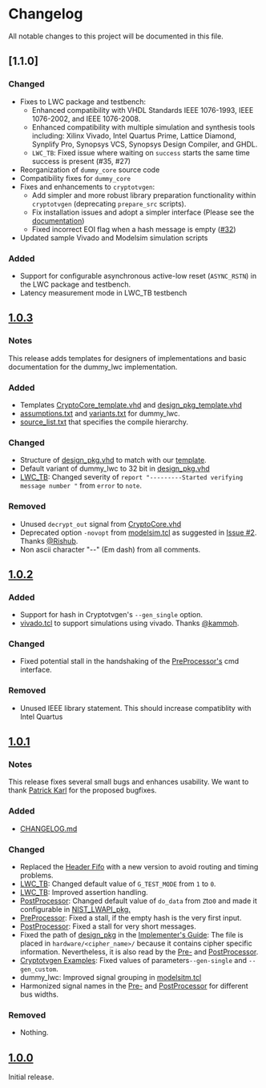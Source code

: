 # Changelog

All notable changes to this project will be documented in this file.

## [1.1.0]
### Changed
- Fixes to LWC package and testbench:
  - Enhanced compatibility with VHDL Standards IEEE 1076-1993, IEEE 1076-2002, and IEEE 1076-2008.
  - Enhanced compatibility with multiple simulation and synthesis tools including: Xilinx Vivado, Intel Quartus Prime, Lattice Diamond, Synplify Pro, Synopsys VCS, Synopsys Design Compiler, and GHDL.
  - `LWC_TB`: Fixed issue where waiting on `success` starts the same time success is present (#35, #27)
- Reorganization of `dummy_core` source code
- Compatibility fixes for `dummy_core`
- Fixes and enhancements to `cryptotvgen`:
  - Add simpler and more robust library preparation functionality within `cryptotvgen` (deprecating `prepare_src` scripts).
  - Fix installation issues and adopt a simpler interface (Please see the [documentation](software/cryptotvgen/README.md))
  - Fixed incorrect EOI flag when a hash message is empty ([#32](https://github.com/GMUCERG/LWC/pull/33))
- Updated sample Vivado and Modelsim simulation scripts
### Added
- Support for configurable asynchronous active-low reset (`ASYNC_RSTN`) in the LWC package and testbench.
- Latency measurement mode in LWC_TB testbench

## [1.0.3]
### Notes
This release adds templates for designers of implementations and basic documentation for the dummy_lwc implementation.

### Added
- Templates [CryptoCore_template.vhd](hardware/CryptoCore_template.vhd) and [design_pkg_template.vhd](hardware/design_pkg_template.vhd)
- [assumptions.txt](hardware/dummy_lwc/docs/assumptions.txt) and [variants.txt](hardware/dummy_lwc/docs/variants.txt) for dummy_lwc.
- [source_list.txt](hardware/dummy_lwc/src_rtl/source_list.txt) that specifies the compile hierarchy.

### Changed
- Structure of [design_pkg.vhd](hardware/dummy_lwc/src_rtl/design_pkg.vhd) to match with our [template](hardware/CryptoCore_template.vhd).
- Default variant of dummy_lwc to 32 bit in [design_pkg.vhd](hardware/dummy_lwc/src_rtl/design_pkg.vhd)
- [LWC_TB](hardware/LWCsrc/LWC_TB.vhd): Changed severity of `report "---------Started verifying message number "` from `error` to `note`.

### Removed
- Unused `decrypt_out` signal from [CryptoCore.vhd](hardware/dummy_lwc/src_rtl/CryptoCore.vhd)
- Deprecated option `-novopt` from [modelsim.tcl](dummy_lwc/scripts/modelsim.tcl) as suggested in [Issue #2](https://github.com/GMUCERG/LWC/issues/2). Thanks [@Rishub](https://github.com/shrub77).
- Non ascii character "--" (Em dash) from all comments.

## [1.0.2]
### Added
- Support for hash in Cryptotvgen's `--gen_single` option.
- [vivado.tcl](hardware/dummy_lwc/scripts/vivado.tcl) to support simulations using vivado. Thanks [@kammoh](https://github.com/kammoh).

### Changed
- Fixed potential stall in the handshaking of the [PreProcessor's](hardware/LWCsrc/PreProcessor.vhd) cmd interface.

### Removed
- Unused IEEE library statement. This should increase compatiblity with Intel Quartus

## [1.0.1]
### Notes
This release fixes several small bugs and enhances usability.
We want to thank [Patrick Karl]() for the proposed bugfixes.
### Added

- [CHANGELOG.md](CHANGELOG.md)
### Changed

- Replaced the [Header Fifo](hardware/LWCsrc/fwft_fifo.vhd) with a new version to avoid routing and timing problems.
- [LWC_TB](hardware/LWCsrc/LWC_TB.vhd): Changed default value of `G_TEST_MODE` from `1` to `0`.
- [LWC_TB](hardware/LWCsrc/LWC_TB.vhd): Improved assertion handling.
- [PostProcessor](hardware/LWCsrc/PostProcessor.vhd): Changed default value of `do_data` from `Z`to`0` and made it configurable in [NIST_LWAPI_pkg.](hardware/LWCsrc/NIST_LWAPI_pkg.vhd)
- [PreProcessor](hardware/LWCsrc/PreProcessor.vhd): Fixed a stall, if the empty hash is the very first input.
- [PostProcessor](hardware/LWCsrc/PostProcessor.vhd): Fixed a stall for very short messages.
- Fixed the path of [design_pkg](hardware/dummy_lwc/src_rtl/design_pkg.vhd) in the [Implementer's Guide][guide]:
The file is placed in `hardware/<cipher_name>/` because it contains cipher specific information.
Nevertheless, it is also read by the [Pre-](hardware/LWCsrc/PreProcessor.vhd) and [PostProcessor](hardware/LWCsrc/PostProcessor.vhd).
- [Cryptotvgen Examples](software/cryptotvgen/examples/): Fixed values of parameters`--gen-single` and `--gen_custom`.
- dummy_lwc: Improved signal grouping in [modelsitm.tcl](hardware/dummy_lwc/scripts/modelsim.tcl)
- Harmonized signal names in the [Pre-](hardware/LWCsrc/PreProcessor.vhd) and [PostProcessor](hardware/LWCsrc/PostProcessor.vhd) for different bus widths.

### Removed
- Nothing.

## [1.0.0] 
Initial release.
  
[unreleased]: https://github.com/GMUCERG/LWC/compare/v1.0.3...HEAD
[1.0.3]: https://github.com/GMUCERG/LWC/compare/v1.0.2...v1.0.3
[1.0.2]: https://github.com/GMUCERG/LWC/compare/v1.0.1...v1.0.2
[1.0.1]: https://github.com/GMUCERG/LWC/compare/v1.0.0...v1.0.1
[1.0.0]: https://github.com/GMUCERG/LWC/releases/tag/v1.0.0

[guide]: https://cryptography.gmu.edu/athena/LWC/LWC_HW_Implementers_Guide.pdf
